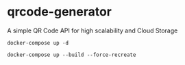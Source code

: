 # qrcode-generator
A simple QR Code API for high scalability and Cloud Storage



```shell
docker-compose up -d

docker-compose up --build --force-recreate

```